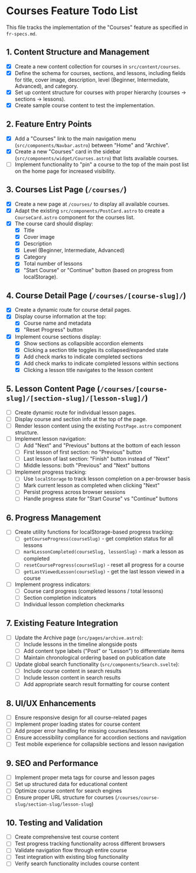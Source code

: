 # Courses Feature Todo List

This file tracks the implementation of the "Courses" feature as specified in `fr-specs.md`.

## 1. Content Structure and Management

- [x] Create a new content collection for courses in `src/content/courses`.
- [x] Define the schema for courses, sections, and lessons, including fields for title, cover image, description, level (Beginner, Intermediate, Advanced), and category.
- [x] Set up content structure for courses with proper hierarchy (courses → sections → lessons).
- [x] Create sample course content to test the implementation.

## 2. Feature Entry Points

- [x] Add a "Courses" link to the main navigation menu (`src/components/Navbar.astro`) between "Home" and "Archive".
- [x] Create a new "Courses" card in the sidebar (`src/components/widget/Courses.astro`) that lists available courses.
- [ ] Implement functionality to "pin" a course to the top of the main post list on the home page for increased visibility.

## 3. Courses List Page (`/courses/`)

- [x] Create a new page at `/courses/` to display all available courses.
- [x] Adapt the existing `src/components/PostCard.astro` to create a `CourseCard.astro` component for the courses list.
- [x] The course card should display:
  - [x] Title
  - [x] Cover image
  - [x] Description
  - [x] Level (Beginner, Intermediate, Advanced)
  - [x] Category
  - [x] Total number of lessons
  - [x] "Start Course" or "Continue" button (based on progress from localStorage).

## 4. Course Detail Page (`/courses/[course-slug]/`)

- [x] Create a dynamic route for course detail pages.
- [x] Display course information at the top:
  - [x] Course name and metadata
  - [x] "Reset Progress" button
- [x] Implement course sections display:
  - [x] Show sections as collapsible accordion elements
  - [x] Clicking a section title toggles its collapsed/expanded state
  - [x] Add check marks to indicate completed sections
  - [x] Add check marks to indicate completed lessons within sections
  - [x] Clicking a lesson title navigates to the lesson content

## 5. Lesson Content Page (`/courses/[course-slug]/[section-slug]/[lesson-slug]/`)

- [ ] Create dynamic route for individual lesson pages.
- [ ] Display course and section info at the top of the page.
- [ ] Render lesson content using the existing `PostPage.astro` component structure.
- [ ] Implement lesson navigation:
  - [ ] Add "Next" and "Previous" buttons at the bottom of each lesson
  - [ ] First lesson of first section: no "Previous" button
  - [ ] Last lesson of last section: "Finish" button instead of "Next"
  - [ ] Middle lessons: both "Previous" and "Next" buttons
- [ ] Implement progress tracking:
  - [ ] Use `localStorage` to track lesson completion on a per-browser basis
  - [ ] Mark current lesson as completed when clicking "Next"
  - [ ] Persist progress across browser sessions
  - [ ] Handle progress state for "Start Course" vs "Continue" buttons

## 6. Progress Management

- [ ] Create utility functions for localStorage-based progress tracking:
  - [ ] `getCourseProgress(courseSlug)` - get completion status for all lessons
  - [ ] `markLessonCompleted(courseSlug, lessonSlug)` - mark a lesson as completed
  - [ ] `resetCourseProgress(courseSlug)` - reset all progress for a course
  - [ ] `getLastViewedLesson(courseSlug)` - get the last lesson viewed in a course
- [ ] Implement progress indicators:
  - [ ] Course card progress (completed lessons / total lessons)
  - [ ] Section completion indicators
  - [ ] Individual lesson completion checkmarks

## 7. Existing Feature Integration

- [ ] Update the Archive page (`src/pages/archive.astro`):
  - [ ] Include lessons in the timeline alongside posts
  - [ ] Add content type labels ("Post" or "Lesson") to differentiate items
  - [ ] Maintain chronological ordering based on publication date
- [ ] Update global search functionality (`src/components/Search.svelte`):
  - [ ] Include course content in search results
  - [ ] Include lesson content in search results
  - [ ] Add appropriate search result formatting for course content

## 8. UI/UX Enhancements

- [ ] Ensure responsive design for all course-related pages
- [ ] Implement proper loading states for course content
- [ ] Add proper error handling for missing courses/lessons
- [ ] Ensure accessibility compliance for accordion sections and navigation
- [ ] Test mobile experience for collapsible sections and lesson navigation

## 9. SEO and Performance

- [ ] Implement proper meta tags for course and lesson pages
- [ ] Set up structured data for educational content
- [ ] Optimize course content for search engines
- [ ] Ensure proper URL structure for courses (`/courses/course-slug/section-slug/lesson-slug`)

## 10. Testing and Validation

- [ ] Create comprehensive test course content
- [ ] Test progress tracking functionality across different browsers
- [ ] Validate navigation flow through entire course
- [ ] Test integration with existing blog functionality
- [ ] Verify search functionality includes course content
